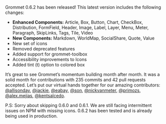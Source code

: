 Grommet 0.6.2 has been released! This latest version includes the following changes:

* **Enhanced Components:** Article, Box, Button, Chart, CheckBox, Distribution, FormField, Header, Image, Label, Layer, Menu, Meter, Paragraph, SkipLinks, Tags, Tile, Video
* **New Components:** Markdown, WorldMap, SocialShare, Quote, Value
* New set of icons
* Removed deprecated features
* Added support for grommet-toolbox
* Accessibility improvements to Icons
* Added tint (t) option to colored box

It’s great to see Grommet’s momentum building month after month. It was a solid month for contributions with 235 commits and 42 pull requests accepted. Let’s put our virtual hands together for our amazing contributors: [@allisonday](https://github.com/codeswan), [@jackie](https://github.com/jwijay), [@eabay](https://github.com/eabay), [@son](https://github.com/phuson), [@nickvanmeter](https://github.com/nickjvm), [@primozs](https://github.com/primozs), [@alex.mejias](https://github.com/karatechops), [@kentsalcedo](https://github.com/kentsalcedo).

P.S: Sorry about skipping 0.6.0 and 0.6.1. We are still facing intermittent issues on NPM with missing icons. 0.6.2 has been tested and is already being used in production.
